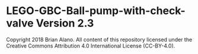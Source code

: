 # LEGO-GBC-Ball-pump-with-check-valve Version 2.3
Copyright 2018 Brian Alano.
All content of this repository licensed under the Creative Commons Attribution 4.0 International License (CC-BY-4.0).
